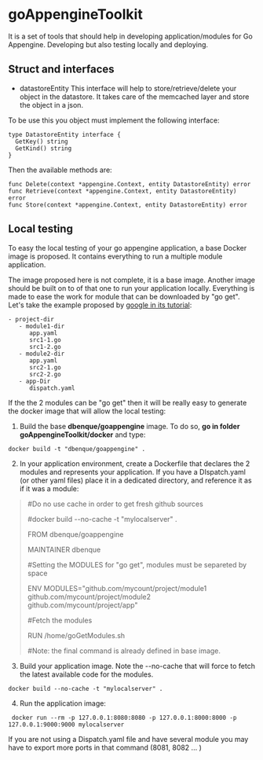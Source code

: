 
goAppengineToolkit
==================

It is a set of tools that should help in developing application/modules for Go Appengine.
Developing but also testing locally and deploying.

Struct and interfaces
---------------------------

 - datastoreEntity
 This interface will help to store/retrieve/delete your object in the datastore. It takes care of the memcached layer and store the object in a json.

To be use this you object must implement the following interface:

    type DatastoreEntity interface {
      GetKey() string
      GetKind() string
    }

Then the available methods are:

    func Delete(context *appengine.Context, entity DatastoreEntity) error
    func Retrieve(context *appengine.Context, entity DatastoreEntity) error
    func Store(context *appengine.Context, entity DatastoreEntity) error

Local testing
----------------
To easy the local testing of your go appengine application, a base Docker image is proposed. It contains everything to run a multiple module application.

The image proposed here is not complete, it is a base image. Another image should be built on to of that one to run your application locally. Everything is made to ease the work for module that can be downloaded by "go get". Let's take the example proposed by [google in its tutorial](https://cloud.google.com/appengine/docs/go/#Go_Organizing_Go_apps):

    - project-dir
       - module1-dir
          app.yaml
          src1-1.go
          src1-2.go
       - module2-dir
          app.yaml
          src2-1.go
          src2-2.go
       - app-Dir
          dispatch.yaml

If the the 2 modules can be "go get" then it will be really easy to generate the docker image that will allow the local testing:

 1. Build the base **dbenque/goappengine** image. To do so, **go in folder goAppengineToolkit/docker** and type:

  `docker build -t "dbenque/goappengine" .`

 2. In your application environment, create a Dockerfile that declares the 2 modules and represents your application. If you have a DIspatch.yaml (or other yaml files) place it in a dedicated directory, and reference it as if it was a module:
>  \#Do no use cache in order to get fresh github sources
>
>  \#docker build --no-cache -t "mylocalserver" .
>  
>  FROM dbenque/goappengine
>
>  MAINTAINER dbenque
>
>
>  \#Setting the MODULES for "go get", modules must be separeted by space
>
>  ENV MODULES="github.com/mycount/project/module1 github.com/mycount/project/module2 github.com/mycount/project/app"
>
>  \#Fetch the modules
>
>  RUN /home/goGetModules.sh
>
>
>  \#Note: the final command is already defined in base image.

 3. Build your application image. Note the --no-cache that will force to fetch the latest available code for the modules.

 `docker build --no-cache -t "mylocalserver" .`

 4. Run the application image:

  ` docker run --rm -p 127.0.0.1:8080:8080 -p 127.0.0.1:8000:8000 -p 127.0.0.1:9000:9000 mylocalserver`

  If you are not using a Dispatch.yaml file and have several module you may have to export more ports in that command (8081, 8082 ... )
